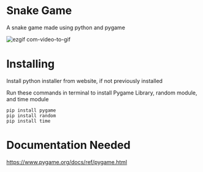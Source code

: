 # Snake Game
A snake game made using python and pygame

![ezgif com-video-to-gif](https://github.com/ahmadbasyouni10/Snake-Game/assets/120362910/1d02b9ae-9ba4-4ee5-b484-098d9b2cf157)

# Installing 
Install python installer from website, if not previously installed

Run these commands in terminal to install Pygame Library, random module, and time module

```
pip install pygame
pip install random
pip install time
```


# Documentation Needed
https://www.pygame.org/docs/ref/pygame.html
